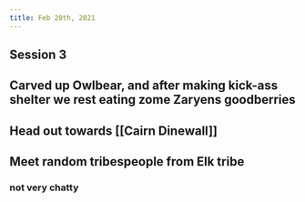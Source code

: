 ```yaml
---
title: Feb 20th, 2021
---
```


## Session 3
## Carved up Owlbear, and after making kick-ass shelter we rest eating zome Zaryens goodberries
## Head out towards [[Cairn Dinewall]]
## Meet random tribespeople from Elk tribe
### not very chatty
###
